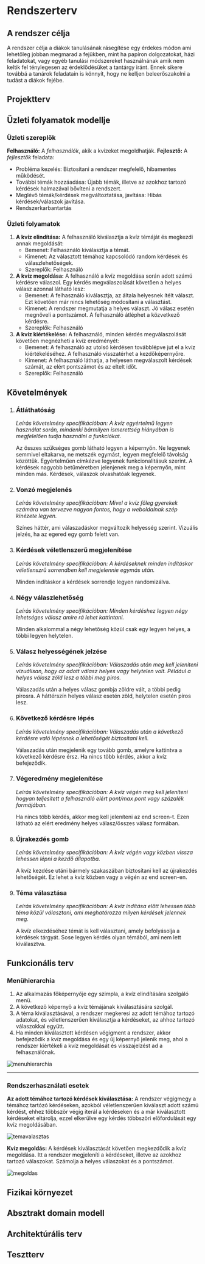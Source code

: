 # Rendszerterv

## A rendszer célja

A rendszer célja a diákok tanulásának rásegítése egy érdekes módon ami lehetőleg jobban megmarad a fejükben,
mint ha papíron dolgozatokat, házi feladatokat, vagy egyéb tanulási módszereket használnának amik nem keltik fel ténylegesen az érdeklődésüket a tantárgy iránt.
Ennek sikere továbbá a tanárok feladatain is könnyít, hogy ne kelljen beleerőszakolni a tudást a diákok fejébe.

## Projektterv

## Üzleti folyamatok modellje
### Üzleti szereplők
**Felhasználó:** A *felhasználók*, akik a kvízeket megoldhatják.
**Fejlesztő:** A *fejlesztők* feladata:
- Probléma kezelés: Biztosítani a rendszer megfelelő, hibamentes működését.
- További témák hozzáadása: Újabb témák, illetve az azokhoz tartozó kérdések halmazával bővíteni a rendszert.
- Meglévő témák/kérdések megváltoztatása, javítása: Hibás kérdések/válaszok javítása.
- Rendszerkarbantartás 

### Üzleti folyamatok
1. **A kvíz elindítása:** A felhasználó kiválasztja a kvíz témáját és megkezdi annak megoldását:
    - Bemenet: Felhasználó kiválasztja a témát.
    - Kimenet: Az választott témához kapcsolódó random kérdések és válaszlehetőségek.
    - Szereplők: Felhasználó
2. **A kvíz megoldása:** A felhasználó a kvíz megoldása során adott számú kérdésre válaszol. Egy kérdés megválaszolását követően a helyes válasz azonnal látható lesz:
    - Bemenet: A felhasználó kiválasztja, az általa helyesnek ítélt választ. Ezt követően már nincs lehetőség módosítani a választást.
    - Kimenet: A rendszer megmutatja a helyes választ. Jó válasz esetén megnöveli a pontszámot. A felhasználó átléphet a közvetkező kérdésre.
    - Szereplők: Felhasználó
3. **A kvíz kiértékelése:** A felhasználó, minden kérdés megválaszolását követően megnézheti a kvíz eredményét:
    - Bemenet: A felhasználó az utolsó kérdésen továbblépve jut el a kvíz kiértékeléséhez. A felhasználó visszatérhet a kezdőképernyőre.
    - Kimenet: A felhasználó láthatja, a helyesen megválaszolt kérdések számát, az elért pontszámot és az eltelt időt.
    - Szereplők: Felhasználó       
## Követelmények

1. ### Átláthatóság

    *Leírás követelmény specifikációban: A kvíz egyértelmű legyen használat során, mindenki bármilyen ismerettség hiányában is megfelelően tudja használni a funkciókat.*

    Az összes szükséges gomb látható legyen a képernyőn.
    Ne legyenek semmivel eltakarva, ne metszék egymást, legyen megfelelő távolság közöttük.
    Egyértelműen címkézve legyenek funkcionalitásuk szerint.
    A kérdések nagyobb betűméretben jelenjenek meg a képernyőn, mint minden más.
    Kérdések, válaszok olvashatóak legyenek.

2. ### Vonzó megjelenés

    *Leírás követelmény specifikációban: Mivel a kvíz főleg gyerekek számára van tervezve nagyon fontos, hogy a weboldalnak szép kinézete legyen.*

    Színes háttér, ami válaszadáskor megváltozik helyesség szerint. 
    Vizuális jelzés, ha az egered egy gomb felett van. 

3. ### Kérdések véletlenszerű megjelenítése   

    *Leírás követelmény specifikációban: A kérdéseknek minden indításkor véletlenszrű sorrendben kell megjelennie egymás után.*

    Minden indításkor a kérdések sorrendje legyen randomizálva.

4. ### Négy válaszlehetőség

    *Leírás követelmény specifikációban: Minden kérdéshez legyen négy lehetséges válasz amire rá lehet kattintani.*

    Minden alkalommal a négy lehetőség közül csak egy legyen helyes, a többi legyen helytelen.

5. ### Válasz helyességének jelzése

    *Leírás követelmény specifikációban: Válaszadás után meg kell jeleníteni vizuálisan, hogy az adott válasz helyes vagy helytelen volt. Például a helyes válasz zöld lesz a többi meg piros.*

    Válaszadás után a helyes válasz gombja zöldre vált, a többi pedig pirosra.
    A háttérszín helyes válasz esetén zöld, helytelen esetén piros lesz.

6. ### Következő kérdésre lépés

    *Leírás követelmény specifikációban: Válaszadás után a következő kérdésre való lépésnek a lehetőségét biztosítani kell.*

    Válaszadás után megjelenik egy tovább gomb, amelyre kattintva a következő kérdésre érsz. Ha nincs több kérdés, akkor a kvíz befejeződik.

7. ### Végeredmény megjelenítése

    *Leírás követelmény specifikációban: A kvíz végén meg kell jeleníteni hogyan teljesített a felhasználó elért pont/max pont vagy százalék formájában.*

    Ha nincs több kérdés, akkor meg kell jeleníteni az end screen-t. 
    Ezen látható az elért eredmény helyes válasz/összes válasz formában.

8. ### Újrakezdés gomb

    *Leírás követelmény specifikációban: A kvíz végén vagy közben vissza lehessen lépni a kezdő állapotba.*

    A kvíz kezdése utáni bármely szakaszában biztosítani kell az újrakezdés lehetőségét. Ez lehet a kvíz közben vagy a végén az end screen-en.

9. ### Téma választása

    *Leírás követelmény specifikációban: A kvíz indítása előtt lehessen több téma közül választani, ami meghatározza milyen kérdések jelennek meg.*

    A kvíz elkezdéséhez témát is kell választani, amely befolyásolja a kérdések tárgyát. 
    Sose legyen kérdés olyan témából, ami nem lett kiválasztva.

## Funkcionális terv
### Menühierarchia
1. Az alkalmazás főképernyője egy szimpla, a kvíz elindítására szolgáló menü.
2. A következő képernyő a kvíz témájának kiválasztására szolgál.
3. A téma kiválasztásával, a rendszer megkeresi az adott témához tartozó adatokat, és véletlenszerűen kiválasztja a kérdéseket, az ahhoz tartozó válaszokkal együtt.
4. Ha minden kiválasztott kérdésen végigment a rendszer, akkor befejeződik a kvíz megoldása és egy új képernyő jelenik meg, ahol a rendszer kiértékeli a kvíz megoldását és visszajelzést ad a felhasználónak.

![menuhierarchia](Image/menuhierarchia.png)

---

### Rendszerhasználati esetek
**Az adott témához tartozó kérdések kiválasztása:** A rendszer végigmegy a témához tartózó kérdéseken, azokból véletlenszerűen kiválaszt adott számú kérdést, ehhez többször végig iterál a kérdéseken és a már kiválasztott kérdéseket eltárolja, ezzel elkerülve egy kérdés többszöri előfordulását egy kvíz megoldásában.

![temavalasztas](Image/kviz_temavalasztas.png)

**Kvíz megoldás:** A kérdések kiválasztását követően megkezdődik a kvíz megoldása. Itt a rendszer megjeleníti a kérdéseket, illetve az azokhoz tartozó válaszokat. Számolja a helyes válaszokat és a pontszámot.

![megoldas](Image/kviz_megoldas.png)

## Fizikai környezet

## Absztrakt domain modell

## Architektúrális terv

## Tesztterv